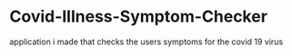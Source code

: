 # Covid-Illness-Symptom-Checker
application i made that checks the users symptoms for the covid 19 virus
